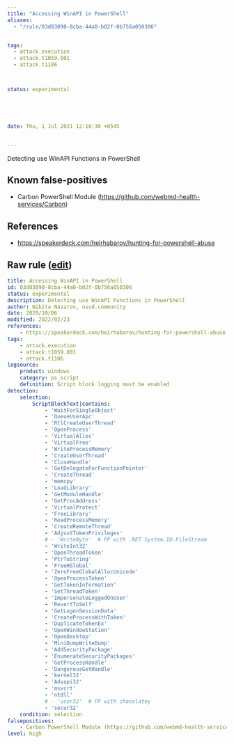 ```yaml
---
title: "Accessing WinAPI in PowerShell"
aliases:
  - "/rule/03d83090-8cba-44a0-b02f-0b756a050306"


tags:
  - attack.execution
  - attack.t1059.001
  - attack.t1106



status: experimental





date: Thu, 1 Jul 2021 12:18:30 +0545


---
```


Detecting use WinAPI Functions in PowerShell

<!--more-->


## Known false-positives

* Carbon PowerShell Module (https://github.com/webmd-health-services/Carbon)



## References

* https://speakerdeck.com/heirhabarov/hunting-for-powershell-abuse


## Raw rule ([edit](https://github.com/SigmaHQ/sigma/edit/master/rules/windows/powershell/powershell_script/posh_ps_accessing_win_api.yml))
```yaml
title: Accessing WinAPI in PowerShell
id: 03d83090-8cba-44a0-b02f-0b756a050306
status: experimental
description: Detecting use WinAPI Functions in PowerShell
author: Nikita Nazarov, oscd.community
date: 2020/10/06
modified: 2022/02/23
references:
    - https://speakerdeck.com/heirhabarov/hunting-for-powershell-abuse
tags:
    - attack.execution
    - attack.t1059.001
    - attack.t1106
logsource:
    product: windows
    category: ps_script
    definition: Script block logging must be enabled
detection:
    selection:
        ScriptBlockText|contains:
            - 'WaitForSingleObject'
            - 'QueueUserApc'
            - 'RtlCreateUserThread'
            - 'OpenProcess'
            - 'VirtualAlloc'
            - 'VirtualFree'
            - 'WriteProcessMemory'
            - 'CreateUserThread'
            - 'CloseHandle'
            - 'GetDelegateForFunctionPointer'
            - 'CreateThread'
            - 'memcpy'
            - 'LoadLibrary'
            - 'GetModuleHandle'
            - 'GetProcAddress'
            - 'VirtualProtect'
            - 'FreeLibrary'
            - 'ReadProcessMemory'
            - 'CreateRemoteThread'
            - 'AdjustTokenPrivileges'
            # - 'WriteByte'  # FP with .NET System.IO.FileStream
            - 'WriteInt32'
            - 'OpenThreadToken'
            - 'PtrToString'
            - 'FreeHGlobal'
            - 'ZeroFreeGlobalAllocUnicode'
            - 'OpenProcessToken'
            - 'GetTokenInformation'
            - 'SetThreadToken'
            - 'ImpersonateLoggedOnUser'
            - 'RevertToSelf'
            - 'GetLogonSessionData'
            - 'CreateProcessWithToken'
            - 'DuplicateTokenEx'
            - 'OpenWindowStation'
            - 'OpenDesktop'
            - 'MiniDumpWriteDump'
            - 'AddSecurityPackage'
            - 'EnumerateSecurityPackages'
            - 'GetProcessHandle'
            - 'DangerousGetHandle'
            - 'kernel32'
            - 'Advapi32'
            - 'msvcrt'
            - 'ntdll'
            # - 'user32'  # FP with chocolatey
            - 'secur32'
    condition: selection
falsepositives:
    - Carbon PowerShell Module (https://github.com/webmd-health-services/Carbon)
level: high

```
